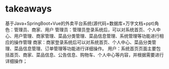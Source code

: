 # takeaways
基于Java+SpringBoot+Vue的外卖平台系统(源代码+数据库+万字文档+ppt)角色：管理员、商家、用户  管理员：管理员登录系统后，可以对系统首页、个人中心、用户管理、商家管理、菜品分类管理、菜品信息管理、系统管理等功能进行相应的操作管理  商家：商家登录系统后可以对系统首页、个人中心、菜品分类管理、菜品信息管理、订单管理等功能进行详细操作。  用户：系统首页页面主要包括首页、商家、菜品信息、公告信息、购物车、个人中心等内容，并根据需要进行详细操作；
